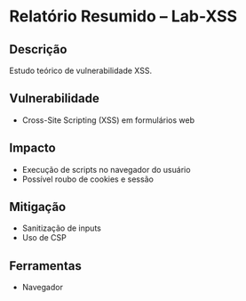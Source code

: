 # Relatório Resumido – Lab-XSS

## Descrição
Estudo teórico de vulnerabilidade XSS.

## Vulnerabilidade
- Cross-Site Scripting (XSS) em formulários web

## Impacto
- Execução de scripts no navegador do usuário
- Possível roubo de cookies e sessão

## Mitigação
- Sanitização de inputs
- Uso de CSP

## Ferramentas
- Navegador
